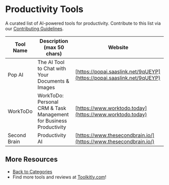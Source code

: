 # Productivity Tools

A curated list of AI-powered tools for productivity. Contribute to this list via our [Contributing Guidelines](../CONTRIBUTING.md).

| Tool Name | Description (max 50 chars) | Website |
|-----------|----------------------------|---------|
| Pop AI | The AI Tool to Chat with Your Documents & Images | [https://popai.saaslink.net/9qUEYP](https://popai.saaslink.net/9qUEYP) |
| WorkToDo | WorkToDo: Personal CRM & Task Management for Business Productivity | [https://www.worktodo.today](https://www.worktodo.today) |
| Second Brain | Productivity AI | [https://www.thesecondbrain.io/](https://www.thesecondbrain.io/) |

## More Resources
- [Back to Categories](../README.md)
- Find more tools and reviews at [Toolkitly.com](https://toolkitly.com)!
